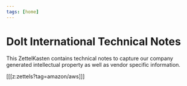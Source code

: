 ```yaml
---
tags: [home]
---
```


# DoIt International Technical Notes

This ZettelKasten contains technical notes to capture our company generated intellectual property as well as vendor specific information.




[[[z:zettels?tag=amazon/aws]]]

